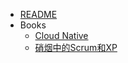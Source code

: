 - [README](/)
- Books
    - [Cloud Native](/mdsets/cloud_native/)
    - [硝烟中的Scrum和XP](/mdsets/硝烟中的Scrum和XP/)